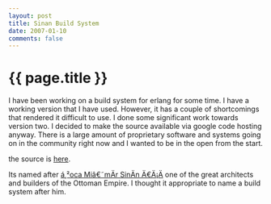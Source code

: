 ```yaml
---
layout: post
title: Sinan Build System
date: 2007-01-10
comments: false
---
```


{{ page.title }}
================

I have been working on a build system for erlang for some time. I have
a working version that I have used. However, it has a couple of
shortcomings that rendered it difficult to use. I done some
significant work towards version two. I decided to make the source
available via google code hosting anyway. There is a large amount of
proprietary software and systems going on in the community right now
and I wanted to be in the open from the start.

the source is [here](http://code.google.com/p/sinan).

Its named after
[á¸²oca Miâ€˜mÄr SinÄn Ä€Ä¡Ä](http://en.wikipedia.org/wiki/Sinan) one
of the great architects and builders of the Ottoman Empire. I thought
it appropriate to name a build system after him.
